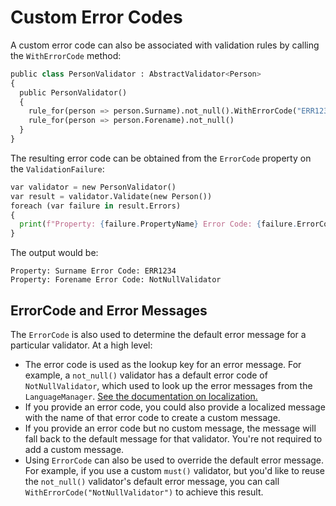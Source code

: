 # Custom Error Codes

A custom error code can also be associated with validation rules by calling the `WithErrorCode` method:

```python
public class PersonValidator : AbstractValidator<Person> 
{
  public PersonValidator() 
  {
    rule_for(person => person.Surname).not_null().WithErrorCode("ERR1234")        
    rule_for(person => person.Forename).not_null()
  }
}
```

The resulting error code can be obtained from the `ErrorCode` property on the `ValidationFailure`:

```python
var validator = new PersonValidator()
var result = validator.Validate(new Person())
foreach (var failure in result.Errors)
{
  print(f"Property: {failure.PropertyName} Error Code: {failure.ErrorCode}")
}
```

The output would be:

```
Property: Surname Error Code: ERR1234
Property: Forename Error Code: NotNullValidator
```

## ErrorCode and Error Messages

The `ErrorCode` is also used to determine the default error message for a particular validator. At a high level:

* The error code is used as the lookup key for an error message. For example, a `not_null()` validator has a default error code of `NotNullValidator`, which used to look up the error messages from the `LanguageManager`. [See the documentation on localization.](localization)
* If you provide an error code, you could also provide a localized message with the name of that error code to create a custom message.
* If you provide an error code but no custom message, the message will fall back to the default message for that validator. You're not required to add a custom message.
* Using `ErrorCode` can also be used to override the default error message. For example, if you use a custom `must()` validator, but you'd like to reuse the `not_null()` validator's default error message, you can call `WithErrorCode("NotNullValidator")` to achieve this result.